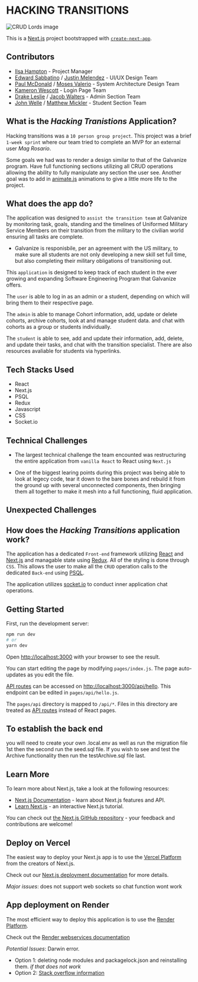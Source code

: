# HACKING TRANSITIONS 
![CRUD Lords image](../next-transition-tracker/readme_Images/computer-hacking.jpeg)

This is a [Next.js](https://nextjs.org/) project bootstrapped with [`create-next-app`](https://github.com/vercel/next.js/tree/canary/packages/create-next-app).

## Contributors 
- [Ilsa Hampton]() - Project Manager 
- [Edward Sabbatino]() / [Justin Melendez]() - UI/UX Design Team
- [Paul McDonald]() / [Moses Valerio]() - System Architecture Design Team
- [Kameron Wescott]() - Login Page Team
- [Drake Leslie]() / [Jacob Walters]() - Admin Section Team
- [John Welle]() / [Matthew Mickler]() - Student Section Team

## What is the *Hacking Tranistions* Application?

Hacking transitions was a `10 person group project`. This project was a brief `1-week sprint` where our team tried to complete an MVP for an external user *Mag Rosario*.

Some goals we had was to render a design similar to that of the Galvanize program. Have full functioning sections utilizing all CRUD operations allowing the ability to fully manipulate any section the user see. Another goal was to add in [animate.js](https://animejs.com) animations to give a little more life to the project.

## What does the app do?

The application was designed to `assist the transition team` at Galvanize by monitoring task, goals, standing and the timelines of Uniformed Military Service Members on their transition from the military to the civilian world ensuring all tasks are complete. 

- Galvanize is responisbile, per an agreement with the US military, to make sure all students are not only developing a new skill set full time, but also completing their military obligations of transitioning out. 

This `application` is designed to keep track of each student in the ever growing and expanding Software Engineering Program that Galvanize offers.

The `user` is able to log in as an admin or a student, depending on which will bring them to their respective page. 

The `admin` is able to manage Cohort information, add, update or delete cohorts, archive cohorts, look at and manage student data. and chat with cohorts as a group or students individually.

The `student` is able to see, add and update their information, add, delete, and update their tasks, and chat with the transition specialist. There are also resources avaliable for students via hyperlinks.

## Tech Stacks Used 

- React
- Next.js 
- PSQL 
- Redux 
- Javascript 
- CSS
- Socket.io

## Technical Challenges

- The largest technical challenge the team encounted was restructuring the entire application from `vanilla React` to React using `Next.js` 

- One of the biggest learing points during this project was being able to look at legecy code, tear it down to the bare bones and rebuild it from the ground up with several unconnected components, then bringing them all together to make it mesh into a full functioning, fluid application. 

## Unexpected Challenges


## How does the *Hacking Transitions* application work?

The application has a dedicated `Front-end` framework utilizing [React]() and [Next.js]() and managable state using [Redux](). All of the styling is done through `CSS`. This allows the user to make all the `CRUD` operation calls to the dedicated `Back-end` using [PSQL]().  

The application utilizes [socket.io]() to conduct inner application chat operations. 


## Getting Started

First, run the development server:

```bash
npm run dev
# or
yarn dev
```

Open [http://localhost:3000](http://localhost:3000) with your browser to see the result.

You can start editing the page by modifying `pages/index.js`. The page auto-updates as you edit the file.

[API routes](https://nextjs.org/docs/api-routes/introduction) can be accessed on [http://localhost:3000/api/hello](http://localhost:3000/api/hello). This endpoint can be edited in `pages/api/hello.js`.

The `pages/api` directory is mapped to `/api/*`. Files in this directory are treated as [API routes](https://nextjs.org/docs/api-routes/introduction) instead of React pages.

## To establish the back end
you will need to create your own .local.env as well as run the migration file 1st then the second run the seed.sql file. If you wish to see and test the Archive functionality then run the testArchive.sql file last.


## Learn More

To learn more about Next.js, take a look at the following resources:

- [Next.js Documentation](https://nextjs.org/docs) - learn about Next.js features and API.
- [Learn Next.js](https://nextjs.org/learn) - an interactive Next.js tutorial.

You can check out [the Next.js GitHub repository](https://github.com/vercel/next.js/) - your feedback and contributions are welcome!

## Deploy on Vercel

The easiest way to deploy your Next.js app is to use the [Vercel Platform](https://vercel.com/new?utm_medium=default-template&filter=next.js&utm_source=create-next-app&utm_campaign=create-next-app-readme) from the creators of Next.js.

Check out our [Next.js deployment documentation](https://nextjs.org/docs/deployment) for more details.

*Major issues*: does not support web sockets so chat function wont work

## App deployment on Render

The most efficient way to deploy this application is to use the [Render Platform](https://render.com). 

Check out the [Render webservices documentation](https://render.com/docs/web-services)

*Potential Issues*: Darwin error. 
- Option 1: deleting node modules and packagelock.json and reinstalling them. 
*if that does not work*
- Option 2: [Stack overflow information](https://stackoverflow.com/questions/56103865/how-to-fix-unsupported-platform-for-fsevents1-2-9-wanted-osdarwin-arch)